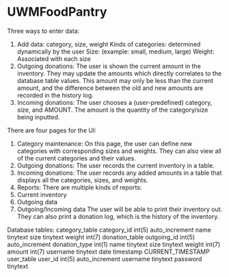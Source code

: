 # UWMFoodPantry

Three ways to enter data:
1. Add data: category, size, weight
  Kinds of categories: determined dynamically by the user
  Size: (example: small, medium, large) 
  Weight: Associated with each size
2. Outgoing donations: The user is shown the current amount in the inventory. They may update the amounts which directly correlates to the database table values. This amount may only be less than the current amount, and the difference between the old and new amounts are recorded in the history log.
3. Incoming donations: The user chooses a (user-predefined) category, size, and AMOUNT. The amount is the quantity of the category/size being inputted. 

There are four pages for the UI:
1. Category maintenance: On this page, the user can define new categories with corresponding sizes and weights. They can also view all of the current categories and their values.
2. Outgoing donations: The user records the current inventory in a table.
3. Incoming donations: The user records any added amounts in a table that displays all the categories, sizes, and weights.
4. Reports: There are multiple kinds of reports:
  1. Current inventory
  2. Outgoing data
  3. Outgoing/Incoming data
  The user will be able to print their inventory out. They can also print a donation log, which is the history of the inventory.

Database tables:
  category_table
    category_id     int(5)      auto_increment
    name            tinytext
    size            tinytext
    weight          int(7)
  donation_table
    outgoing_id     int(5)      auto_increment
    donation_type   int(1)
    name            tinytext
    size            tinytext
    weight          int(7)
    amount          int(7)
    username        tinytext
    date            timestamp   CURRENT_TIMESTAMP 
  user_table
    user_id         int(5)      auto_increment
    username        tinytext
    password        tinytext
